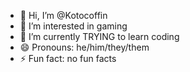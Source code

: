 - 👋 Hi, I’m @Kotocoffin
- 👀 I’m interested in gaming
- 🌱 I’m currently TRYING to learn coding
- 😄 Pronouns: he/him/they/them
- ⚡ Fun fact: no fun facts

<!---
Kotocoffin/Kotocoffin is a ✨ special ✨ repository because its `README.md` (this file) appears on your GitHub profile.
You can click the Preview link to take a look at your changes.
--->
